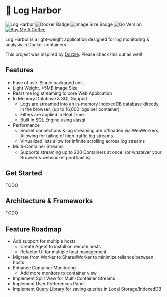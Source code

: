 # 🐳 Log Harbor
![Log Harbor](https://img.shields.io/badge/Log_Harbor-purple)
![Docker Badge](https://github.com/alexchomiak/log-harbor/actions/workflows/docker-publish.yml/badge.svg)
![Image Size Badge](https://img.shields.io/docker/image-size/alexchomiak/log-harbor/main)
![Go Version](https://img.shields.io/github/go-mod/go-version/alexchomiak/log-harbor?filename=backend%2Fgo.mod)
[![Buy Me A Coffee](https://img.shields.io/badge/Buy_Me_A_Coffee-%23471301?logo=buymeacoffee)](https://buymeacoffee.com/alexchomiak)

Log Harbor is a light-weight application designed for log monitoring & analysis in Docker containers. 

This project was inspired by [Dozzle](https://github.com/amir20/dozzle). Please check this out as well!

## Features
* Ease of use. Single packaged unit.
* Light Weight. <5MB Image Size
* Real time log streaming to core Web Application
* In Memory Database & SQL Support
  * Logs are streamed into an in-memory IndexedDB database directly in the browser. (up to 16,000 logs per container)
  * Filters are applied in Real Time.
  * Built in SQL Engine using [alasql](https://github.com/AlaSQL/alasql/wiki)
* Performance
  * Socket connections & log streaming are offloaded via WebWorkers. Allowing for tailing of high traffic log streams.
  * Virtualized lists allow for infinite scrolling across log streams
* Multi-Container Streams
  * Supports streaming up to 200 Containers at once! (or whatever your Browser's websocket pool limit is)

## Get Started
TODO

## Architecture & Frameworks 
TODO

## Feature Roadmap
* Add support for multiple hosts
  * Create Agent to install on remote hosts
  * Refactor UI for multiple host management
* Migrate from Worker to SharedWorker to minimize reliance between hosts
* Enhance Container Monitoring
  * Add more monitors to container view
* Implement Split View for Multi-Container Streams
* Implement User Preferences Panel
* Implement Query Library for saving queries in Local Storage/IndexedDB
